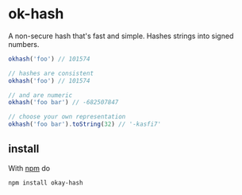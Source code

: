 # ok-hash

A non-secure hash that's fast and simple. Hashes strings into signed numbers.

```javascript
okhash('foo') // 101574

// hashes are consistent
okhash('foo') // 101574

// and are numeric
okhash('foo bar') // -682507847

// choose your own representation
okhash('foo bar').toString(32) // '-kasfi7'
```

## install

With [npm](https://npmjs.org/) do

    npm install okay-hash
